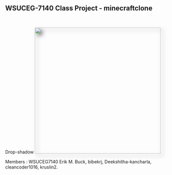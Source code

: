 <!DOCTYPE html>
<html>
  <head>
    <title></title>
    <style>
      img {
        width: 400px;
      }
      .drop-shadow {
        float: center;
      }
      .drop-shadow img {
        filter: drop-shadow(7px 7px 7px #666666);
        -webkit-filter: drop-shadow(7px 7px 7px #666666);
      }
    </style>
  </head>
  <body>
    <h2>WSUCEG-7140 Class Project - minecraftclone</h2></br>
    <div class="images">
      <div class="drop-shadow">
        <p>Drop-shadow
          <img src="Screeshot.png"/>
        </p>
      </div>
    </div>

   Members : WSUCEG7140 Erik M. Buck, bibekrj, Deekshitha-kancharla, cleancoder1016, kruslin2.

  </body>
</html>
